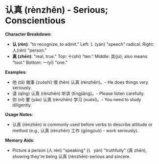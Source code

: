 # **认真 (rènzhēn) - Serious; Conscientious**

**Character Breakdown**:  
- **认 (rèn)**: "to recognize, to admit." Left: 讠(yán) "speech" radical. Right: 人(rén) "person."  
- **真 (zhēn)**: "real, true." Top: 十(shí) "ten." Middle: 具(jù), also means "tool." Bottom: 一(yī) "one."

**Examples**:  
- 他 (tā) 做事 (zuòshì) 很 (hěn) 认真 (rènzhēn)。- He does things very seriously.  
- 请 (qǐng) 认真 (rènzhēn) 听讲 (tīngjiǎng)。- Please listen carefully.  
- 你 (nǐ) 要 (yào) 认真 (rènzhēn) 学习 (xuéxí)。- You need to study diligently.

**Usage Notes**:  
- 认真 (rènzhēn) is commonly used before verbs to describe attitude or method (e.g., 认真 (rènzhēn) 工作 (gōngzuò) - work seriously).

**Memory Aids**:  
- Picture a person (人 rén) "speaking" (讠 yán) "truthfully" (真 zhēn), showing they're being 认真 (rènzhēn)-serious and sincere.